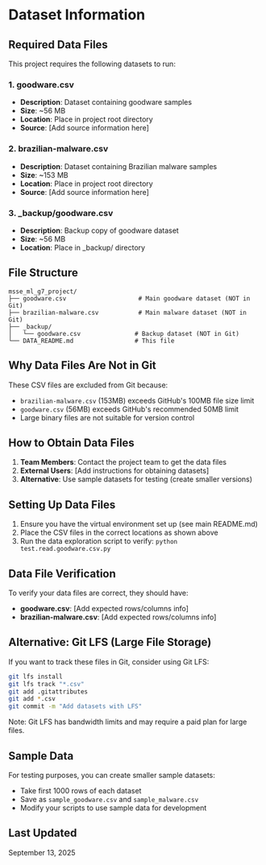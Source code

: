 # Dataset Information

## Required Data Files

This project requires the following datasets to run:

### 1. goodware.csv
- **Description**: Dataset containing goodware samples
- **Size**: ~56 MB
- **Location**: Place in project root directory
- **Source**: [Add source information here]

### 2. brazilian-malware.csv  
- **Description**: Dataset containing Brazilian malware samples
- **Size**: ~153 MB
- **Location**: Place in project root directory
- **Source**: [Add source information here]

### 3. _backup/goodware.csv
- **Description**: Backup copy of goodware dataset
- **Size**: ~56 MB
- **Location**: Place in _backup/ directory

## File Structure
```
msse_ml_g7_project/
├── goodware.csv                    # Main goodware dataset (NOT in Git)
├── brazilian-malware.csv           # Main malware dataset (NOT in Git)
├── _backup/
│   └── goodware.csv               # Backup dataset (NOT in Git)
└── DATA_README.md                 # This file
```

## Why Data Files Are Not in Git

These CSV files are excluded from Git because:
- `brazilian-malware.csv` (153MB) exceeds GitHub's 100MB file size limit
- `goodware.csv` (56MB) exceeds GitHub's recommended 50MB limit
- Large binary files are not suitable for version control

## How to Obtain Data Files

1. **Team Members**: Contact the project team to get the data files
2. **External Users**: [Add instructions for obtaining datasets]
3. **Alternative**: Use sample datasets for testing (create smaller versions)

## Setting Up Data Files

1. Ensure you have the virtual environment set up (see main README.md)
2. Place the CSV files in the correct locations as shown above
3. Run the data exploration script to verify: `python test.read.goodware.csv.py`

## Data File Verification

To verify your data files are correct, they should have:
- **goodware.csv**: [Add expected rows/columns info]
- **brazilian-malware.csv**: [Add expected rows/columns info]

## Alternative: Git LFS (Large File Storage)

If you want to track these files in Git, consider using Git LFS:
```bash
git lfs install
git lfs track "*.csv"
git add .gitattributes
git add *.csv
git commit -m "Add datasets with LFS"
```

Note: Git LFS has bandwidth limits and may require a paid plan for large files.

## Sample Data

For testing purposes, you can create smaller sample datasets:
- Take first 1000 rows of each dataset
- Save as `sample_goodware.csv` and `sample_malware.csv`
- Modify your scripts to use sample data for development

## Last Updated
September 13, 2025